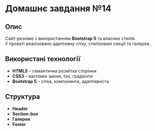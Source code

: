 # Домашнє завдання №14

## Опис
Сайт-резюме з використанням **Bootstrap 5** та власних стилів.  
У проєкті реалізовано адаптивну сітку, стилізовані секції та галерея.

## Використані технології
- **HTML5** – семантична розмітка сторінки  
- **CSS3** – кастомні змінні, тіні, градієнти  
- **Bootstrap 5** – сітка, компоненти, адаптивність  

## Структура
- **Header**  
- **Section-box**   
- **Галерея** 
- **Footer**  
